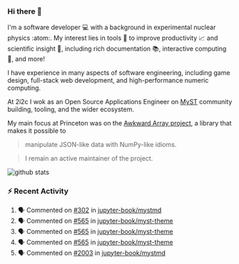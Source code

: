 ### Hi there 👋 

I'm a software developer 💻 with a background in experimental nuclear physics :atom:. My interest lies in tools :wrench: to improve productivity :chart_with_upwards_trend: and scientific insight :telescope:, including rich documentation 📚, interactive computing 🧮, and more! 

I have experience in many aspects of software engineering, including game design, full-stack web development, and high-performance numeric computing. 

At 2i2c I wok as an Open Source Applications Engineer on [MyST](https://github.com/jupyter-book/mystmd) community building, tooling, and the wider ecosystem. 

My main focus at Princeton was on the [Awkward Array project](awkward-array.org/), a library that makes it possible to 
> manipulate JSON-like data with NumPy-like idioms.

> I remain an active maintainer of the project. 

![github stats](https://github-readme-stats.vercel.app/api?username=agoose77&show_icons=true&hide_rank=true&hide_title=true&bg_color=30,e76445,904e95&text_color=efe3ec&icon_color=efe3ec)
<!--
**agoose77/agoose77** is a ✨ _special_ ✨ repository because its `README.md` (this file) appears on your GitHub profile.

Here are some ideas to get you started:

- 🔭 I’m currently working on ...
- 🌱 I’m currently learning ...
- 👯 I’m looking to collaborate on ...
- 🤔 I’m looking for help with ...
- 💬 Ask me about ...
- 📫 How to reach me: ...
- 😄 Pronouns: ...
- ⚡ Fun fact: ...
-->

### :zap: Recent Activity

<!--START_SECTION:activity-->
1. 🗣 Commented on [#302](https://github.com/jupyter-book/mystmd/issues/302#issuecomment-2877922480) in [jupyter-book/mystmd](https://github.com/jupyter-book/mystmd)
2. 🗣 Commented on [#565](https://github.com/jupyter-book/myst-theme/pull/565#issuecomment-2877510214) in [jupyter-book/myst-theme](https://github.com/jupyter-book/myst-theme)
3. 🗣 Commented on [#565](https://github.com/jupyter-book/myst-theme/pull/565#issuecomment-2877244069) in [jupyter-book/myst-theme](https://github.com/jupyter-book/myst-theme)
4. 🗣 Commented on [#565](https://github.com/jupyter-book/myst-theme/pull/565#issuecomment-2874709696) in [jupyter-book/myst-theme](https://github.com/jupyter-book/myst-theme)
5. 🗣 Commented on [#2003](https://github.com/jupyter-book/mystmd/issues/2003#issuecomment-2874680037) in [jupyter-book/mystmd](https://github.com/jupyter-book/mystmd)
<!--END_SECTION:activity-->
